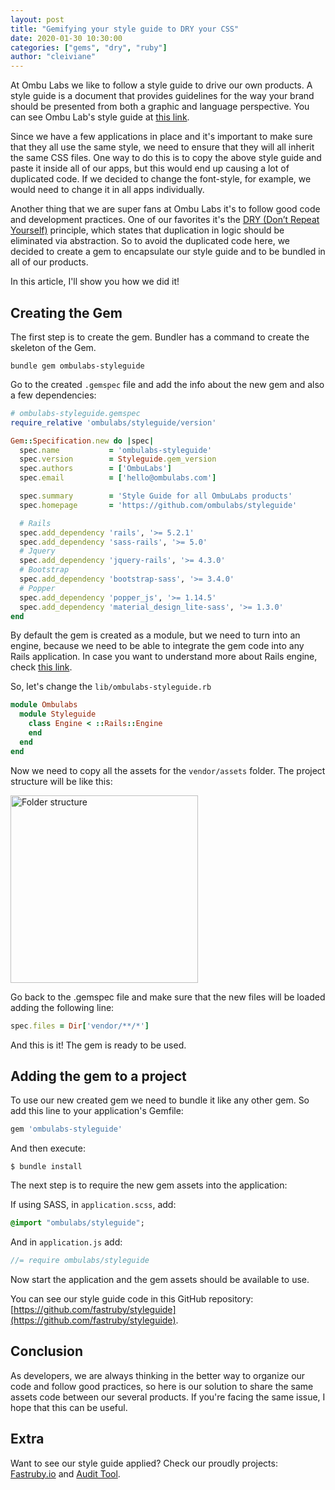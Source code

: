 ```yaml
---
layout: post
title: "Gemifying your style guide to DRY your CSS"
date: 2020-01-30 10:30:00
categories: ["gems", "dry", "ruby"]
author: "cleiviane"
---
```


At Ombu Labs we like to follow a style guide to drive our own products. A style guide is a document that provides guidelines for the way your brand should be presented from both a graphic and language perspective. You can see Ombu Lab's style guide at [this link](http://ombulabs.github.io/styleguide).

Since we have a few applications in place and it's important to make sure that they all use the same style, we need to ensure that they will all inherit the same CSS files. One way to do this is to copy the above style guide and paste it inside all of our apps, but this would end up causing a lot of duplicated code. If we decided to change the font-style, for example, we would need to change it in all apps individually.

Another thing that we are super fans at Ombu Labs it's to follow good code and development practices. One of our favorites it's the [DRY (Don’t Repeat Yourself)](https://wiki.c2.com/?DontRepeatYourself) principle, which states that duplication in logic should be eliminated via abstraction. So to avoid the duplicated code here, we decided to create a gem to encapsulate our style guide and to be bundled in all of our products.

In this article, I'll show you how we did it!

<!--more-->

## Creating the Gem

The first step is to create the gem. Bundler has a command to create the skeleton of the Gem.

  `bundle gem ombulabs-styleguide`

Go to the created `.gemspec` file and add the info about the new gem and also a few dependencies:

```ruby
# ombulabs-styleguide.gemspec
require_relative 'ombulabs/styleguide/version'

Gem::Specification.new do |spec|
  spec.name           = 'ombulabs-styleguide'
  spec.version        = Styleguide.gem_version
  spec.authors        = ['OmbuLabs']
  spec.email          = ['hello@ombulabs.com']

  spec.summary        = 'Style Guide for all OmbuLabs products'
  spec.homepage       = 'https://github.com/ombulabs/styleguide'

  # Rails
  spec.add_dependency 'rails', '>= 5.2.1'
  spec.add_dependency 'sass-rails', '>= 5.0'
  # Jquery
  spec.add_dependency 'jquery-rails', '>= 4.3.0'
  # Bootstrap
  spec.add_dependency 'bootstrap-sass', '>= 3.4.0'
  # Popper
  spec.add_dependency 'popper_js', '>= 1.14.5'
  spec.add_dependency 'material_design_lite-sass', '>= 1.3.0'
end
```

By default the gem is created as a module, but we need to turn into an engine, because we need to be able to integrate the gem code into any Rails application. In case you want to understand more about Rails engine, check [this link](https://guides.rubyonrails.org/engines.html).

So, let's change the `lib/ombulabs-styleguide.rb`

```ruby
module Ombulabs
  module Styleguide
    class Engine < ::Rails::Engine
    end
  end
end
```

Now we need to copy all the assets for the `vendor/assets` folder. The project structure will be like this:

<img src="/blog/assets/images/gemifying-your-styleguide-img-01.png" alt="Folder structure" style="width: 300px; margin: 0;">

Go back to the .gemspec file and make sure that the new files will be loaded adding the following line:

```ruby
spec.files = Dir['vendor/**/*']
```

And this is it! The gem is ready to be used.

## Adding the gem to a project

To use our new created gem we need to bundle it like any other gem. So add this line to your application's Gemfile:

```ruby
gem 'ombulabs-styleguide'
```

And then execute:

`$ bundle install`

The next step is to require the new gem assets into the application:

If using SASS, in `application.scss`, add:

```sass
@import "ombulabs/styleguide";
```

And in `application.js` add:

```javascript
//= require ombulabs/styleguide
```

Now start the application and the gem assets should be available to use.

You can see our style guide code in this GitHub repository: [https://github.com/fastruby/styleguide](https://github.com/fastruby/styleguide).

## Conclusion

As developers, we are always thinking in the better way to organize our code and follow good practices, so here is our solution to share the same assets code between our several products. If you're facing the same issue, I hope that this can be useful.

## Extra
Want to see our style guide applied? Check our proudly projects: [Fastruby.io](https://www.fastruby.io) and [Audit Tool](https://audit.fastruby.io).
